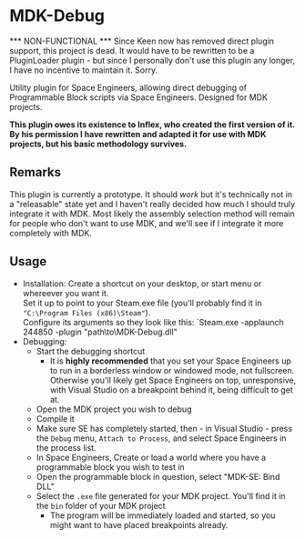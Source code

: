 # MDK-Debug
*** NON-FUNCTIONAL ***
Since Keen now has removed direct plugin support, this project is dead. It would have to be rewritten to be a PluginLoader plugin - but since I personally don't use this plugin any longer, I have no incentive to maintain it. Sorry.

Utility plugin for Space Engineers, allowing direct debugging of Programmable Block scripts via Space Engineers. Designed for MDK projects.

**This plugin owes its existence to Inflex, who created the first version of it. By his permission I have rewritten and adapted it for use with MDK projects, but his basic methodology survives.**

## Remarks
This plugin is currently a prototype. It should _work_ but it's technically not in a "releasable" state yet and I haven't really decided how much I should truly integrate it with MDK. Most likely the assembly selection method will remain
for people who don't want to use MDK, and we'll see if I integrate it more completely with MDK.


## Usage
* Installation:
  Create a shortcut on your desktop, or start menu or whereever you want it.  
  Set it up to point to your Steam.exe file (you'll probably find it in `"C:\Program Files (x86)\Steam"`).  
  Configure its arguments so they look like this: `Steam.exe -applaunch 244850 -plugin "path\to\MDK-Debug.dll"
* Debugging: 
  * Start the debugging shortcut
    * It is **highly recommended** that you set your Space Engineers up to run in a borderless window or windowed mode, not fullscreen. Otherwise you'll likely get Space Engineers on top, unresponsive, with Visual Studio on a breakpoint behind it, being difficult to get at.
  * Open the MDK project you wish to debug
  * Compile it
  * Make sure SE has completely started, then - in Visual Studio - press the `Debug` menu, `Attach to Process`, and select Space Engineers in the process list.
  * In Space Engineers, Create or load a world where you have a programmable block you wish to test in
  * Open the programmable block in question, select "MDK-SE: Bind DLL"
  * Select the `.exe` file generated for your MDK project. You'll find it in the `bin` folder of your MDK project
    * The program will be immediately loaded and started, so you might want to have placed breakpoints already.
    
    
